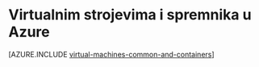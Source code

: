 <properties 
    pageTitle="Virtualnim strojevima i spremnike | Microsoft Azure" 
    description="U članku se opisuje virtualnim računalima sustava, a zatim Docker i Linux spremnika i njihove upotrebe u grupama svaki unos u Azure, uključujući prednosti svaki i scenariji u kojima se svaki pristup funkcionira vrlo dobro." 
    services="virtual-machines-linux" 
    documentationCenter="virtual-machines" 
    authors="squillace" 
    manager="timlt"
    tags="azure-resource-manager,azure-service-management" 
/>
    

<tags 
    ms.service="virtual-machines-linux" 
    ms.devlang="na" 
    ms.topic="article" 
    ms.tgt_pltfrm="vm-linux"
    ms.workload="infrastructure" 
    ms.date="08/23/2016" 
    ms.author="rasquill" 
/>


# <a name="virtual-machines-and-containers-in-azure"></a>Virtualnim strojevima i spremnika u Azure

[AZURE.INCLUDE [virtual-machines-common-and-containers](../../includes/virtual-machines-common-containers.md)]
